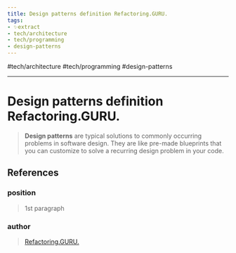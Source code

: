```yaml
---
title: Design patterns definition Refactoring.GURU.
tags:
- ✨extract
- tech/architecture
- tech/programming
- design-patterns
---
```


#tech/architecture #tech/programming #design-patterns

---

# Design patterns definition Refactoring.GURU.

> **Design patterns** are typical solutions to commonly occurring problems in software design. They are like pre-made blueprints that you can customize to solve a recurring design problem in your code.
## References

### position
>  1st paragraph
### author
>  [Refactoring.GURU.](/Authors/Refactoring.GURU..md)
